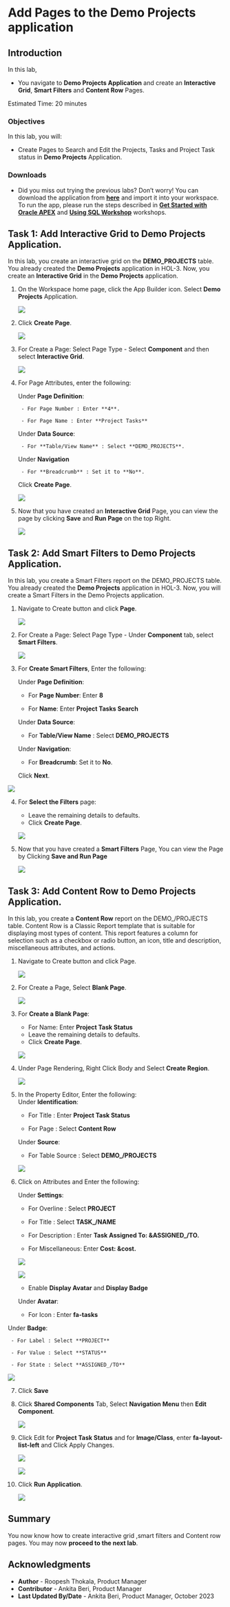 # Add Pages to the Demo Projects application

## Introduction

In this lab,
  - You navigate to **Demo Projects Application** and create an **Interactive Grid**, **Smart Filters** and **Content Row** Pages.

Estimated Time: 20 minutes

### Objectives
In this lab, you will:
- Create Pages to Search and Edit the Projects, Tasks and Project Task status in **Demo Projects** Application.

### Downloads

- Did you miss out trying the previous labs? Don’t worry! You can download the application from **[here](files/demo-projects-1.sql)** and import it into your workspace. To run the app, please run the steps described in **[Get Started with Oracle APEX](https://apexapps.oracle.com/pls/apex/r/dbpm/livelabs/run-workshop?p210_wid=3509)** and **[Using SQL Workshop](https://apexapps.oracle.com/pls/apex/r/dbpm/livelabs/run-workshop?p210_wid=3524)** workshops.

## Task 1: Add Interactive Grid to Demo Projects Application.
In this lab, you create an interactive grid on the **DEMO_PROJECTS** table. You already created the **Demo Projects** application in HOL-3. Now, you create an **Interactive Grid** in the **Demo Projects** application.

1. On the Workspace home page, click the App Builder icon. Select **Demo Projects** Application.

    ![](./images/select-demo-projects-app1.png " ")

2. Click **Create Page**.

    ![](./images/create-page11.png " ")

3. For Create a Page:
   Select Page Type - Select **Component** and then select **Interactive Grid**.

    ![](./images/create-ig-1.png " ")

4. For Page Attributes, enter the following:

   Under **Page Definition**:

        - For Page Number : Enter **4**.

        - For Page Name : Enter **Project Tasks**  

   Under **Data Source**:

        - For **Table/View Name** : Select **DEMO_PROJECTS**.

   Under **Navigation**

        - For **Breadcrumb** : Set it to **No**.

    Click **Create Page**.

    ![](./images/create-ig-2.png " ")

5. Now that you have created an **Interactive Grid** Page, you can view the page by clicking **Save** and **Run Page** on the top Right.

    ![](./images/view-interactive-grid11.png " ")

## Task 2: Add Smart Filters to Demo Projects Application.
In this lab, you create a Smart Filters report on the DEMO_PROJECTS table. You already created the **Demo Projects** application in HOL-3. Now, you will create a Smart Filters in the Demo Projects application.

1. Navigate to Create button and click **Page**.

    ![](./images/create-sf-page11.png " ")

2. For Create a Page:
   Select Page Type - Under **Component** tab, select **Smart Filters**.

    ![](./images/create-sf-page12.png " ")

3. For **Create Smart Filters**, Enter the following:

   Under **Page Definition**:

      - For **Page Number**: Enter **8**

      - For **Name**: Enter **Project Tasks Search**  

   Under **Data Source**:

      - For **Table/View Name** : Select **DEMO_PROJECTS**  

   Under **Navigation**:

      - For **Breadcrumb**: Set it to **No**.

   Click **Next**.

  ![](./images/create-sf-page13.png " ")

4. For **Select the Filters** page:
    - Leave the remaining details to defaults.
    - Click **Create Page**.

    ![](./images/create-sf-page14.png " ")

5. Now that you have created a **Smart Filters** Page, You can view the Page by Clicking **Save and Run Page**

    ![](./images/create-sf-page16.png " ")

## Task 3: Add Content Row to Demo Projects Application.  
In this lab, you create a **Content Row** report on the DEMO_/PROJECTS table. Content Row is a Classic Report template that is suitable for displaying most types of content. This report features a column for selection such as a checkbox or radio button, an icon, title and description, miscellaneous attributes, and actions.

1. Navigate to Create button and click Page.

    ![](./images/cr-page-8.png " ")

2. For Create a Page, Select **Blank Page**.

    ![](./images/cr-blank-page.png " ")

3. For **Create a Blank Page**:

    - For Name: Enter **Project Task Status**
    - Leave the remaining details to defaults.
    - Click **Create Page**.

   ![](./images/cr-create-page.png " ")

4. Under Page Rendering, Right Click Body and Select **Create Region**.

    ![](./images/cr-create-region.png " ")

5. In the Property Editor, Enter the following:  
    Under **Identification**:

      - For Title : Enter **Project Task Status**

      - For Page : Select **Content Row**

    Under **Source**:

      - For Table Source : Select **DEMO_/PROJECTS**

      ![](./images/cr-region-details.png " ")

6. Click on Attributes and Enter the following:

   Under **Settings**:

     - For Overline : Select **PROJECT**

     - For Title : Select **TASK_/NAME**

     - For Description : Enter **Task Assigned To: &ASSIGNED_/TO.**

     - For Miscellaneous: Enter **Cost: &cost.**

    ![](./images/cr-attributes.png " ")

    ![](./images/cr-attributes1.png " ")

     - Enable **Display Avatar** and **Display Badge**

   Under **Avatar**:

     - For Icon : Enter **fa-tasks**

  Under **Badge**:

     - For Label : Select **PROJECT**

     - For Value : Select **STATUS**

     - For State : Select **ASSIGNED_/TO**

  ![](./images/cr-attributes2.png " ")

7. Click **Save**

8. Click **Shared Components** Tab, Select **Navigation Menu** then **Edit Component**.

   ![](./images/cr-navigation.png " ")

9. Click Edit for **Project Task Status** and for **Image/Class**, enter **fa-layout-list-left** and Click Apply Changes.

   ![](./images/cr-navigation-edit.png " ")

   ![](./images/cr-report-icon.png " ")

10. Click **Run Application**.

    ![](./images/cr-run-page.png " ")

## Summary

You now know how to create interactive grid ,smart filters and Content row pages. You may now **proceed to the next lab**.

## Acknowledgments

- **Author** - Roopesh Thokala, Product Manager
- **Contributor** - Ankita Beri, Product Manager
- **Last Updated By/Date** - Ankita Beri, Product Manager, October 2023
